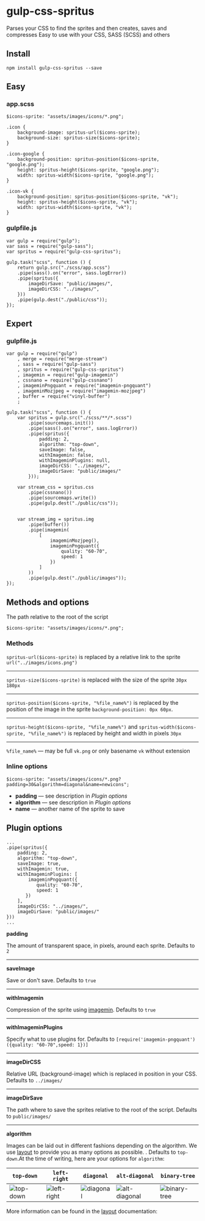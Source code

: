 # gulp-css-spritus

Parses your CSS to find the sprites and then creates, saves and compresses
Easy to use with your CSS, SASS (SCSS) and others

## Install
    npm install gulp-css-spritus --save

## Easy
### app.scss
    $icons-sprite: "assets/images/icons/*.png";

    .icon {
        background-image: spritus-url($icons-sprite);
        background-size: spritus-size($icons-sprite);
    }

    .icon-google {
        background-position: spritus-position($icons-sprite, "google.png");
        height: spritus-height($icons-sprite, "google.png");
        width: spritus-width($icons-sprite, "google.png");
    }

    .icon-vk {
        background-position: spritus-position($icons-sprite, "vk");
        height: spritus-height($icons-sprite, "vk");
        width: spritus-width($icons-sprite, "vk");
    }

### gulpfile.js
    var gulp = require("gulp");
    var sass = require("gulp-sass");
    var spritus = require("gulp-css-spritus");
    
    gulp.task("scss", function () {
        return gulp.src("./scss/app.scss")
        .pipe(sass().on("error", sass.logError))
        .pipe(spritus({
            imageDirSave: "public/images/",
            imageDirCSS: "../images/",
        }))
        .pipe(gulp.dest("./public/css"));
    });

## Expert
### gulpfile.js
    var gulp = require("gulp")
        , merge = require("merge-stream")
        , sass = require("gulp-sass")
        , spritus = require("gulp-css-spritus")
        , imagemin = require("gulp-imagemin")
        , cssnano = require("gulp-cssnano")
        , imageminPngquant = require("imagemin-pngquant")
        , imageminMozjpeg = require("imagemin-mozjpeg")
        , buffer = require("vinyl-buffer")
        ;

    gulp.task("scss", function () {
        var spritus = gulp.src("./scss/**/*.scss")
            .pipe(sourcemaps.init())
            .pipe(sass().on("error", sass.logError))
            .pipe(spritus({
                padding: 2,
                algorithm: "top-down",
                saveImage: false,
                withImagemin: false,
                withImageminPlugins: null,
                imageDirCSS: "../images/",
                imageDirSave: "public/images/"
            }));
        
        var stream_css = spritus.css
            .pipe(cssnano())
            .pipe(sourcemaps.write())
            .pipe(gulp.dest("./public/css"));
            
            
        var stream_img = spritus.img
            .pipe(buffer())
            .pipe(imagemin(
                [
                    imageminMozjpeg(),
                    imageminPngquant({
                        quality: "60-70",
                        speed: 1
                    })
                ]
            ))
            .pipe(gulp.dest("./public/images"));
    });


## Methods and options
The path relative to the root of the script

    $icons-sprite: "assets/images/icons/*.png";

### Methods
`spritus-url($icons-sprite)`
is replaced by a relative link to the sprite
`url("../images/icons.png")`
***
`spritus-size($icons-sprite)`
is replaced with the size of the sprite
`30px 180px`
***
`spritus-position($icons-sprite, "%file_name%")`
is replaced by the position of the image in the sprite
`background-position: 0px 60px`.

***
`spritus-height($icons-sprite, "%file_name%")` and `spritus-width($icons-sprite, "%file_name%")` is replaced by height and width in pixels `30px`

***
`%file_name%` — may be full `vk.png` or only basename `vk` without extension

### Inline options
    $icons-sprite: "assets/images/icons/*.png?padding=30&algorithm=diagonal&name=newicons";

- **padding** — see description in *Plugin options*
- **algorithm** — see description in *Plugin options*
- **name** — another name of the sprite to save


## Plugin options

    ...
    .pipe(spritus({
        padding: 2,
        algorithm: "top-down",
        saveImage: true,
        withImagemin: true,
        withImageminPlugins: [
            imageminPngquant({
               quality: "60-70",
               speed: 1
           })
        ],
        imageDirCSS: "../images/",
        imageDirSave: "public/images/"
    }))
    ...
    
**padding** 

The amount of transparent space, in pixels, around each sprite. Defaults to `2`

***
**saveImage**

Save or don't save. Defaults to `true`

***
**withImagemin**

Compression of the sprite using [imagemin][]. Defaults to `true`

***
**withImageminPlugins** 

Specify what to use plugins for. Defaults to `[require('imagemin-pngquant')({quality: "60-70",speed: 1})]`

***
**imageDirCSS**

Relative URL (background-image) which is replaced in position in your CSS. Defaults to `../images/`


***
**imageDirSave**

The path where to save the sprites relative to the root of the script. Defaults to `public/images/`

***
**algorithm**

Images can be laid out in different fashions depending on the algorithm. We use [layout][] to provide you as many options as possible. . Defaults to `top-down`.At the time of writing, here are your options for `algorithm`:

[layout]: https://github.com/twolfson/layout
[imagemin]: https://github.com/imagemin/imagemin

|         `top-down`        |          `left-right`         |         `diagonal`        |           `alt-diagonal`          |          `binary-tree`          |
|---------------------------|-------------------------------|---------------------------|-----------------------------------|---------------------------------|
| ![top-down][top-down-img] | ![left-right][left-right-img] | ![diagonal][diagonal-img] | ![alt-diagonal][alt-diagonal-img] | ![binary-tree][binary-tree-img] |

[top-down-img]: https://raw.githubusercontent.com/twolfson/layout/2.0.2/docs/top-down.png
[left-right-img]: https://raw.githubusercontent.com/twolfson/layout/2.0.2/docs/left-right.png
[diagonal-img]: https://raw.githubusercontent.com/twolfson/layout/2.0.2/docs/diagonal.png
[alt-diagonal-img]: https://raw.githubusercontent.com/twolfson/layout/2.0.2/docs/alt-diagonal.png
[binary-tree-img]: https://raw.githubusercontent.com/twolfson/layout/2.0.2/docs/binary-tree.png

More information can be found in the [layout][] documentation:



